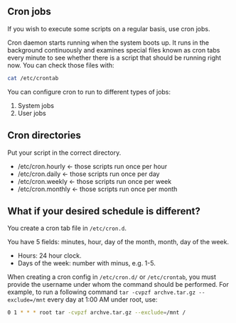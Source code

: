 <h2>Cron jobs</h2>
If you wish to execute some scripts on a regular basis, use cron jobs.

Cron daemon starts running when the system boots up. 
It runs in the background continuously and examines special files known as cron tabs every minute to see whether there is a script that should be running right now.
You can check those files with:

```bash
cat /etc/crontab
```

You can configure cron to run to different types of jobs:
1. System jobs
2. User jobs


<h2>Cron directories</h2>

Put your script in the correct directory.

* /etc/cron.hourly <- those scripts run once per hour
* /etc/cron.daily <- those scripts run once per day
* /etc/cron.weekly <- those scripts run once per week
* /etc/cron.monthly <- those scripts run once per month

<h2>What if your desired schedule is different?</h2>

You create a cron tab file in <code>/etc/cron.d</code>.

You have 5 fields: minutes, hour, day of the month, month, day of the week.

* Hours: 24 hour clock.
* Days of the week: number with minus, e.g. 1-5.

When creating a cron config in <code>/etc/cron.d/</code> or <code>/etc/crontab</code>, you must provide the username under whom the command should be performed. For example, to run a following command <code>tar -cvpzf archve.tar.gz --exclude=/mnt</code> every day at 1:00 AM under root, use:

```bash
0 1 * * * root tar -cvpzf archve.tar.gz --exclude=/mnt /
```
